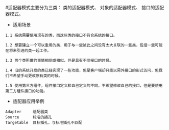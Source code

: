#适配器模式主要分为三类：
类的适配器模式、
对象的适配器模式、
接口的适配器模式。

-    适用场景

    1.1 系统需要使用现有的类，而这些类的接口不符合系统的接口。

    1.2 想要建立一个可以重用的类，用于与一些彼此之间没有太大关联的一些类，包括一些可能在将来引进的类一起工作。
    
    1.3 两个类所做的事情相同或相似，但是具有不同接口的时候。
    
    1.4 旧的系统开发的类已经实现了一些功能，但是客户端却只能以另外接口的形式访问，但我们不希望手动更改原有类的时候。

    1.5 使用第三方组件，组件接口定义和自己定义的不同，不希望修改自己的接口，但是要使用第三方组件接口的功能。

-    适配器应用举例

    Adapter     适配器类
    Source      标准的插孔
    Targetable  目标插孔，与标准插孔不匹配